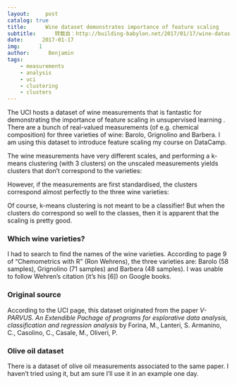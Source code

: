 ```yaml
---
layout:     post
catalog: true
title:      Wine dataset demonstrates importance of feature scaling
subtitle:      转载自：http://building-babylon.net/2017/01/17/wine-dataset-demonstrates-importance-of-feature-scaling/
date:      2017-01-17
img:      1
author:      Benjamin
tags:
    - measurements
    - analysis
    - uci
    - clustering
    - clusters
---
```


The UCI hosts a dataset of wine measurements that is fantastic for demonstrating the importance of feature scaling in unsupervised learning . There are a bunch of real-valued measurements (of e.g. chemical composition) for three varieties of wine: Barolo, Grignolino and Barbera. I am using this dataset to introduce feature scaling my course on DataCamp.

The wine measurements have very different scales, and performing a k-means clustering (with 3 clusters) on the unscaled measurements yields clusters that don’t correspond to the varieties:

However, if the measurements are first standardised, the clusters correspond almost perfectly to the three wine varieties:

Of course, k-means clustering is not meant to be a classifier! But when the clusters do correspond so well to the classes, then it is apparent that the scaling is pretty good.

### Which wine varieties?

I had to search to find the names of the wine varieties. According to page 9 of “Chemometrics with R” (Ron Wehrens), the three varieties are: Barolo (58 samples), Grignolino (71 samples) and Barbera (48 samples). I was unable to follow Wehren’s citation (it’s his [6]) on Google books.

### Original source

According to the UCI page, this dataset originated from the paper *V-PARVUS. An Extendible Pachage of programs for esplorative data analysis, classification and regression analysis* by Forina, M., Lanteri, S. Armanino, C., Casolino, C., Casale, M., Oliveri, P.

### Olive oil dataset

There is a dataset of olive oil measurements associated to the same paper. I haven’t tried using it, but am sure I’ll use it in an example one day.
